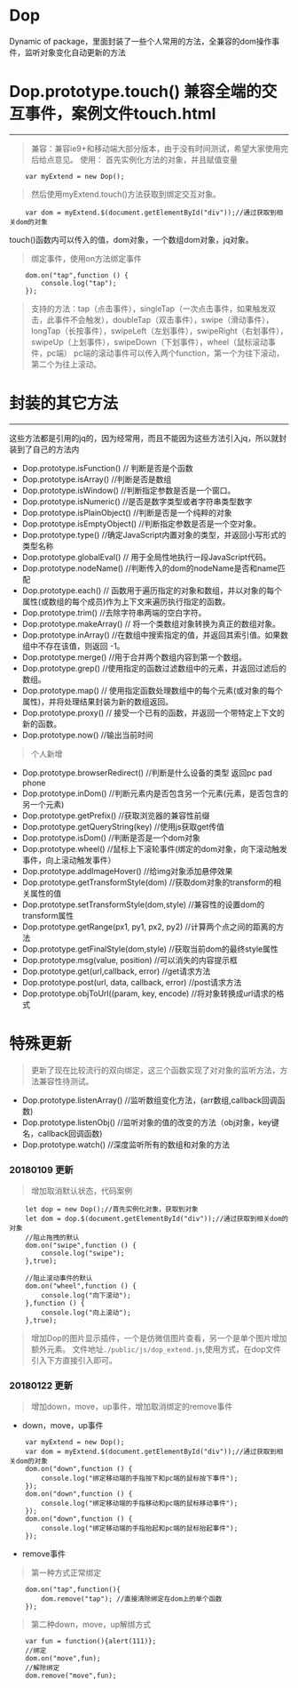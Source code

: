 # Dop
Dynamic of package，里面封装了一些个人常用的方法，全兼容的dom操作事件，监听对象变化自动更新的方法

# Dop.prototype.touch() 兼容全端的交互事件，案例文件touch.html
-----------------------
>兼容：兼容ie9+和移动端大部分版本，由于没有时间测试，希望大家使用完后给点意见。
>使用：
>首先实例化方法的对象，并且赋值变量
```
    var myExtend = new Dop();
```
>然后使用myExtend.touch()方法获取到绑定交互对象。
```
    var dom = myExtend.$(document.getElementById("div"));//通过获取到相关dom的对象
```
touch()函数内可以传入的值，dom对象，一个数组dom对象，jq对象。
>绑定事件，使用on方法绑定事件
```
    dom.on("tap",function () {
        console.log("tap");
    });
```
>支持的方法：tap（点击事件），singleTap（一次点击事件，如果触发双击，此事件不会触发），doubleTap（双击事件），swipe（滑动事件），longTap（长按事件），swipeLeft（左划事件），swipeRight（右划事件），swipeUp（上划事件），swipeDown（下划事件），wheel（鼠标滚动事件，pc端）
>pc端的滚动事件可以传入两个function，第一个为往下滚动，第二个为往上滚动。

# 封装的其它方法
---------------------------------
这些方法都是引用的jq的，因为经常用，而且不能因为这些方法引入jq，所以就封装到了自己的方法内

- Dop.prototype.isFunction() // 判断是否是个函数
- Dop.prototype.isArray() //判断是否是数组
- Dop.prototype.isWindow() //判断指定参数是否是一个窗口。
- Dop.prototype.isNumeric() //是否是数字类型或者字符串类型数字
- Dop.prototype.isPlainObject() //判断是否是一个纯粹的对象
- Dop.prototype.isEmptyObject() //判断指定参数是否是一个空对象。
- Dop.prototype.type() //确定JavaScript内置对象的类型，并返回小写形式的类型名称
- Dop.prototype.globalEval() // 用于全局性地执行一段JavaScript代码。
- Dop.prototype.nodeName() //判断传入的dom的nodeName是否和name匹配
- Dop.prototype.each() // 函数用于遍历指定的对象和数组，并以对象的每个属性(或数组的每个成员)作为上下文来遍历执行指定的函数。
- Dop.prototype.trim() //去除字符串两端的空白字符。
- Dop.prototype.makeArray() // 将一个类数组对象转换为真正的数组对象。
- Dop.prototype.inArray() //在数组中搜索指定的值，并返回其索引值。如果数组中不存在该值，则返回 -1。
- Dop.prototype.merge() //用于合并两个数组内容到第一个数组。
- Dop.prototype.grep() //使用指定的函数过滤数组中的元素，并返回过滤后的数组。
- Dop.prototype.map() // 使用指定函数处理数组中的每个元素(或对象的每个属性)，并将处理结果封装为新的数组返回。
- Dop.prototype.proxy() // 接受一个已有的函数，并返回一个带特定上下文的新的函数。
- Dop.prototype.now() //输出当前时间

> 个人新增

- Dop.prototype.browserRedirect() //判断是什么设备的类型 返回pc pad phone
- Dop.prototype.inDom() //判断元素内是否包含另一个元素(元素，是否包含的另一个元素)
- Dop.prototype.getPrefix() //获取浏览器的兼容性前缀
- Dop.prototype.getQueryString(key) //使用js获取get传值
- Dop.prototype.isDom() //判断是否是一个dom对象
- Dop.prototype.wheel() //鼠标上下滚轮事件(绑定的dom对象，向下滚动触发事件，向上滚动触发事件）
- Dop.prototype.addImageHover() //给img对象添加悬停效果
- Dop.prototype.getTransformStyle(dom) //获取dom对象的transform的相关属性的值
- Dop.prototype.setTransformStyle(dom,style) //兼容性的设置dom的transform属性
- Dop.prototype.getRange(px1, py1, px2, py2) //计算两个点之间的距离的方法
- Dop.prototype.getFinalStyle(dom,style) //获取当前dom的最终style属性
- Dop.prototype.msg(value, position) //可以消失的内容提示框
- Dop.prototype.get(url,callback, error) //get请求方法
- Dop.prototype.post(url, data, callback, error) //post请求方法
- Dop.prototype.objToUrl((param, key, encode) //将对象转换成url请求的格式

# 特殊更新
> 更新了现在比较流行的双向绑定，这三个函数实现了对对象的监听方法，方法兼容性待测试。

- Dop.prototype.listenArray() //监听数组变化方法，(arr数组,callback回调函数)
- Dop.prototype.listenObj() //监听对象的值的改变的方法（obj对象，key键名，callback回调函数)
- Dop.prototype.watch() //深度监听所有的数组和对象的方法

### 20180109 更新
> 增加取消默认状态，代码案例
```
    let dop = new Dop();//首先实例化对象，获取到对象
    let dom = dop.$(document.getElementById("div"));//通过获取到相关dom的对象
    //阻止拖拽的默认
    dom.on("swipe",function () {
        console.log("swipe");
    },true); 
    
    //阻止滚动事件的默认
    dom.on("wheel",function () {
        console.log("向下滚动");
    },function () {
        console.log("向上滚动");
    },true);
```

> 增加Dop的图片显示插件，一个是仿微信图片查看，另一个是单个图片增加额外元素。
文件地址`./public/js/dop_extend.js`,使用方式，在dop文件引入下方直接引入即可。

### 20180122 更新
> 增加down，move，up事件，增加取消绑定的remove事件

- down，move，up事件
```
    var myExtend = new Dop();
    var dom = myExtend.$(document.getElementById("div"));//通过获取到相关dom的对象
    dom.on("down",function () {
        console.log("绑定移动端的手指按下和pc端的鼠标按下事件");
    });
    dom.on("down",function () {
        console.log("绑定移动端的手指移动和pc端的鼠标移动事件");
    });
    dom.on("down",function () {
        console.log("绑定移动端的手指抬起和pc端的鼠标抬起事件");
    });
```
- remove事件
> 第一种方式正常绑定
```
    dom.on("tap",function(){
        dom.remove("tap"); //直接清除绑定在dom上的单个函数
    });
```
> 第二种down，move，up解绑方式
```
    var fun = function(){alert(111)};
    //绑定
    dom.on("move",fun);
    //解除绑定
    dom.remove("move",fun);
```


